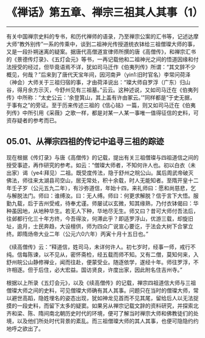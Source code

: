 # 《禅话》第五章、禅宗三祖其人其事（1）

------

有关中国禅宗史料的专书，和历代禅师的语录，乃至禅宗公案的汇书等，记述达摩大师“教外别传”一系的传乘中，谈到二祖神光传授道统衣钵给三祖僧璨大师的事，又是一段扑朔迷离的疑案。据唐代高僧道宣律师所撰的唐《高僧传》，和禅宗汇书的《景德传灯录》、《五灯会元》等书，一再记载他和二祖神光之间的悟道因缘和付法授受的经过，但毕竟语焉不详，犹如司马迁作《伯夷列传》所谓：“其文辞不少概见，何哉？”后来到了唐代天宝年间，因河南尹（yin1:旧时官名）李常问荷泽（神会）大师关于三祖归宿的事，才由荷泽说出：“璨大师自罗浮（广东）归山谷，得月余方示灭，今舒州见有三祖墓。”云云。这种述说，又如司马迁在《伯夷列传》中所称：“太史公云：‘余登箕山，其上盖有许由冢云。’”同样都是“于史无据，于事有之”的旁证。至于历来传述三祖的《信心铭》一篇，则又如司马迁在《伯夷列传》中所引用《采薇》之歌一样，都是对某一人某一事唯一值得征信的史料，可资存疑者的参考而已。

## 05.01、从禅宗四祖的传记中追寻三祖的踪迹

现在根据《传灯录》与唐《高僧传》的记载，提出有关三祖僧璨与四祖道信之间的授受事迹，再作研究的参考。如云：“僧璨大师者，不知何许人也。初以白衣（未出家）谒（ye4:拜见）二祖。既受度传法，隐于舒州之皖公山。属后周武帝破灭佛法，师往来太湖县司空山，居无常处，积十余载，时人无能知者。至隋开皇十二年壬子岁（公元五九二年），有沙弥道信，年始十四，来礼师曰：愿和尚慈悲，乞与解脱法门。师曰：谁缚汝。曰：无人缚。师曰：何更求解脱？信于言下大悟。服勤九载，后于吉州受戒，待奉尤谨。师屡试以玄微，知其缘熟，乃付衣钵偈曰：华种虽因地，从地种华生。若无人下种，华地尽无生。师又曰？昔可大师付吾法后，往邺都行化三十年方终，今吾得汝，何滞此乎？即适罗浮山，优游三载，却旋旧址，逾月，士民奔趋，大设檀供，师为四众广说宣心要讫，于法会大树下合掌立终。即隋炀帝大业二年（公元六0六年）丙寅十月十五日也。”

《续高僧传》云：“释道信，姓司马，未详何许人。初七岁时，经事一师，戒行不纯。信每陈谏，以不见从，密怀斋检，经五载而师不知。又有二僧，莫知何来，入舒州皖公山静修禅业，闻而往赴，便蒙受业。随逐依学，遂经十年。师往罗浮，不许相逐。但于后住，必大宏益。国访贤良，许度出家，因此附名住吉州寺。”

根据以上所录《五灯会元》，以及《续高僧传》的记载，禅宗四祖道信大师与三祖僧璨大师之间的史料，可见僧璨大师确有其人其事。问题只在当时的僧璨大师，常以避世高蹈，隐姓埋名的姿态出现，犹如神龙见首而不见其尾，留给后人以无法捉摸的一段史料，而留下太多的疑窦。如果另从禅宗记载文辞的资料研究，并探索北齐和梁、陈、隋间南北朝历史时代的环境，便可了解当时禅宗大师和佛教徒们的处境，以及他们所处时代背景的紊乱。而三祖僧璨大师的其人其事，也便可隐隐约约地呼之欲出了。

